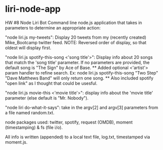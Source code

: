 # liri-node-app
HW #8 Node Liri Bot
Command line node.js application that takes in parameters to determine an appropriate action:

"node liri.js my-tweets": Display 20 tweets from my (recently created) Mike_Bootcamp twitter feed.  NOTE: Reversed order of display, so that oldest will display first.

"node liri.js spotify-this-song <'song title'>": Display info about 20 songs that match the 'song title' parameter.  If no parameters are provided, the default song is "The Sign" by Ace of Base.  ** Added optional <'artist'> param handler to refine search.  Ex: node liri.js spotify-this-song "Two Step" "Dave Matthews Band" will only return one song. ** Also included spotify "open link" as I thought that could be usesful.

"node liri.js movie-this <'movie title'>": display info about the 'movie title' parameter (else default is "Mr. Nobody").

"node liri do-what-it-says": take in the argv[2] and argv[3] parameters from a file named random.txt.

node packages used: twitter, spotify, request (OMDB), moment (timestamping) & fs (file i/o).

All info is written (appended) to a local text file, log.txt, timestamped via moment.js.
